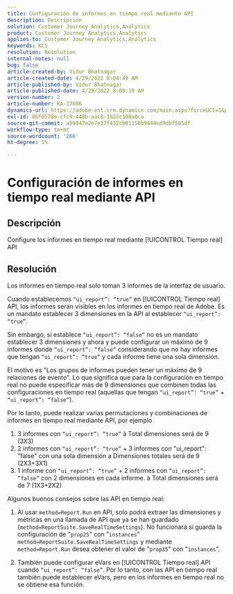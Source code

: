 ```yaml
---
title: Configuración de informes en tiempo real mediante API
description: Descripción
solution: Customer Journey Analytics,Analytics
product: Customer Journey Analytics,Analytics
applies-to: Customer Journey Analytics,Analytics
keywords: KCS
resolution: Resolution
internal-notes: null
bug: false
article-created-by: Vidur Bhatnagar
article-created-date: 4/29/2022 8:04:49 AM
article-published-by: Vidur Bhatnagar
article-published-date: 4/29/2022 8:08:19 AM
version-number: 2
article-number: KA-17606
dynamics-url: https://adobe-ent.crm.dynamics.com/main.aspx?forceUCI=1&pagetype=entityrecord&etn=knowledgearticle&id=98a76807-93c7-ec11-a7b6-0022480a1de4
exl-id: 86f0578e-cfc9-448b-aac8-1b22c108a0ca
source-git-commit: a59847e2e7e37f432cb01150b9444cd9dbf585df
workflow-type: tm+mt
source-wordcount: '266'
ht-degree: 1%

---
```


# Configuración de informes en tiempo real mediante API

## Descripción

Configure los informes en tiempo real mediante [!UICONTROL Tiempo real] API

## Resolución

Los informes en tiempo real solo toman 3 informes de la interfaz de usuario.

Cuando establecemos `“ui_report”: “true”` en [!UICONTROL Tiempo real] API, los informes serán visibles en los informes en tiempo real de Adobe. Es un mandato establecer 3 dimensiones en la API al establecer `“ui_report”: “true”`.

Sin embargo, si establece `“ui_report”: “false”` no es un mandato establecer 3 dimensiones y ahora y puede configurar un máximo de 9 informes donde `“ui_report”: “false”` considerando que no hay informes que tengan `“ui_report”: “true”` y cada informe tiene una sola dimensión.

El motivo es &quot;Los grupos de informes pueden tener un máximo de 9 relaciones de evento&quot;. Lo que significa que para la configuración en tiempo real no puede especificar más de 9 dimensiones que combinen todas las configuraciones en tiempo real (aquellas que tengan `“ui_report”: “true”` + `“ui_report”: “false”`).

Por lo tanto, puede realizar varias permutaciones y combinaciones de informes en tiempo real mediante API, por ejemplo

1. 3 informes con `“ui_report”: “true”` à Total dimensiones será de 9 (3X3)
1. 2 informes con `“ui_report”: “true”` + 3 informes con &quot;ui_report&quot;: &quot;false&quot; con una sola dimensión a Dimensiones totales será de 9 (2X3+3X1)
1. 1 informe con `“ui_report”: “true”` + 2 informes con `“ui_report”: “false”` con 2 dimensiones en cada informe. à Total dimensiones será de 7 (1X3+2X2)

Algunos buenos consejos sobre las API en tiempo real:

1. Al usar `method=Report.Run` en API, solo podrá extraer las dimensiones y métricas en una llamada de API que ya se han guardado (`method=ReportSuite.SaveRealTimeSettings`). No funcionará si guarda la configuración de &quot;`prop25`&quot; con &quot;`instances`&quot; `method=ReportSuite.SaveRealTimeSettings` y mediante `method=Report.Run` desea obtener el valor de &quot;`prop35`&quot; con &quot;`instances`&quot;.

1. También puede configurar eVars en [!UICONTROL Tiempo real] API cuando `“ui_report”: “false”`. Por lo tanto, con las API en tiempo real también puede establecer eVars, pero en los informes en tiempo real no se obtiene esa función.
